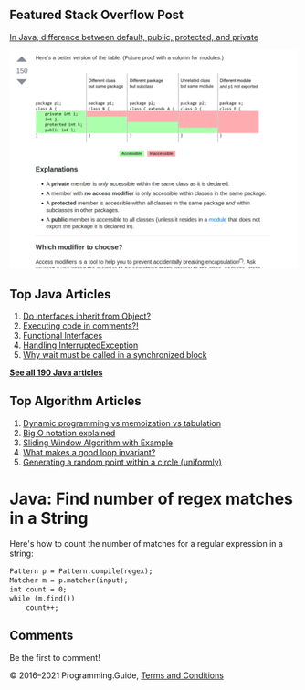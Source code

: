 <span class="underline"></span>

<span class="underline"></span>

Featured Stack Overflow Post
----------------------------

[In Java, difference between default, public, protected, and private](https://stackoverflow.com/a/33627846/276052)  
  
[<img src="../images/so-featured-33627846.png" alt="StackOverflow screenshot thumbnail" class="screenshot" />](https://stackoverflow.com/a/33627846/276052)

<span class="underline"></span>

Top Java Articles
-----------------

1.  [Do interfaces inherit from Object?](do-interfaces-inherit-from-object.html)
2.  [Executing code in comments?!](executing-code-in-comments.html)
3.  [Functional Interfaces](functional-interfaces.html)
4.  [Handling InterruptedException](handling-interrupted-exceptions.html)
5.  [Why wait must be called in a synchronized block](why-wait-must-be-in-synchronized.html)

[**See all 190 Java articles**](index.html)

Top Algorithm Articles
----------------------

1.  [Dynamic programming vs memoization vs tabulation](../dynamic-programming-vs-memoization-vs-tabulation.html)
2.  [Big O notation explained](../big-o-notation-explained.html)
3.  [Sliding Window Algorithm with Example](../sliding-window-example.html)
4.  [What makes a good loop invariant?](../what-makes-a-good-loop-invariant.html)
5.  [Generating a random point within a circle (uniformly)](../random-point-within-circle.html)

Java: Find number of regex matches in a String
==============================================

Here's how to count the number of matches for a regular expression in a string:

    Pattern p = Pattern.compile(regex);
    Matcher m = p.matcher(input);
    int count = 0;
    while (m.find())
        count++;

Comments
--------

Be the first to comment!

© 2016–2021 Programming.Guide, [Terms and Conditions](../terms-and-conditions.html)
